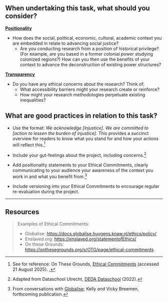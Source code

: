 ## When undertaking this task, what should you consider?

[**Positionality**](bias/types/positionality)

- How does the social, political, economic, cultural, academic context you are embedded in relate to advancing social justice? 
    - Are you conducting research from a position of historical privilege? (For example, are you based in a former colonial power studying colonized regions?) How can you then use the benefits of your context to advance the deconstruction of existing power structures?

[**Transparency**](bias/types/transparency)

- Do you have any ethical concerns about the research? Think of: 
    - What accessibility barriers might your research create or reinforce?
    - How might your research methodologies perpetuate existing inequalities?

## What are good practices in relation to this task?

- Use the format: _We acknowledge [injustice]. We are committed to [action to lessen the burden of injustice]._ This provides a succinct overview for readers to know what you stand for and how your actions will reflect this.[^1]

- Include your gut-feelings about the project, including concerns.[^2]

- Add positionality statements to your Ethical Commitments, clearly communicating to your audience your awareness of the context you work in and what you benefit from.[^3]

- Include versioning into your Ethical Commitments to encourage regular re-evaluation during the project. 

---

## Resources
    
> Examples of Ethical Commitments:
>    - Globalise: https://docs.globalise.huygens.knaw.nl/ethics/policy/ 
>    - Enslaved.org: https://enslaved.org/statementofEthics/ 
>    - On these Grounds: https://onthesegrounds.org/s/OTG/page/ethical-commitments 


[^1]: See for reference: On These Grounds, [Ethical Commitments](https://onthesegrounds.org/s/OTG/page/ethical-commitments) (accessed 21 August 2025). , 
[^2]: Adapted from Dataschool Utrecht, [DEDA Dataschool](https://deda.dataschool.nl/) (2022).
[^3]: From conversations with [Globalise](https://docs.globalise.huygens.knaw.nl/ethics/policy/); Kelly and Vicky Breemen, forthcoming publication. 